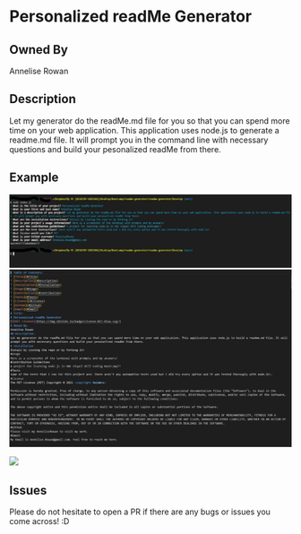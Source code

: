 # Personalized readMe Generator

## Owned By

Annelise Rowan 

## Description

Let my generator do the readMe.md file for you so that you can spend more time on your web application. This application uses node.js to generate a readme.md file. It will prompt you in the command line with necessary questions and build your pesonalized readMe from there. 

## Example

![](Develop/images/InkedScreenshot-2021-05-23-145207_LI.jpg)
![](Develop/images/Screenshot-2021-05-23-151033.png)

![](Develop/images/Personalized-ReadMe-Generator.gif)

## Issues

Please do not hesitate to open a PR if there are any bugs or issues you come across! :D
